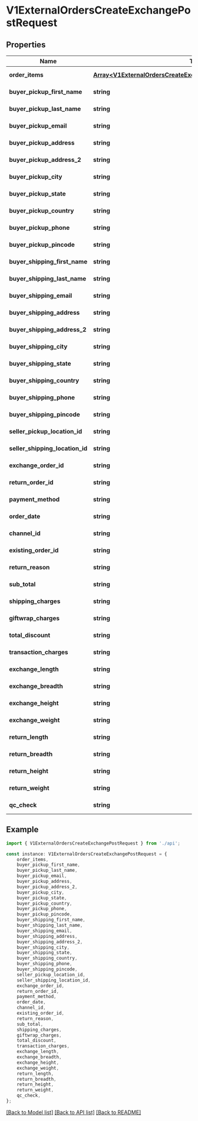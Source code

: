 # V1ExternalOrdersCreateExchangePostRequest


## Properties

Name | Type | Description | Notes
------------ | ------------- | ------------- | -------------
**order_items** | [**Array&lt;V1ExternalOrdersCreateExchangePostRequestOrderItemsInner&gt;**](V1ExternalOrdersCreateExchangePostRequestOrderItemsInner.md) |  | [default to undefined]
**buyer_pickup_first_name** | **string** |  | [default to undefined]
**buyer_pickup_last_name** | **string** |  | [default to undefined]
**buyer_pickup_email** | **string** |  | [default to undefined]
**buyer_pickup_address** | **string** |  | [default to undefined]
**buyer_pickup_address_2** | **string** |  | [default to undefined]
**buyer_pickup_city** | **string** |  | [default to undefined]
**buyer_pickup_state** | **string** |  | [default to undefined]
**buyer_pickup_country** | **string** |  | [default to undefined]
**buyer_pickup_phone** | **string** |  | [default to undefined]
**buyer_pickup_pincode** | **string** |  | [default to undefined]
**buyer_shipping_first_name** | **string** |  | [default to undefined]
**buyer_shipping_last_name** | **string** |  | [default to undefined]
**buyer_shipping_email** | **string** |  | [default to undefined]
**buyer_shipping_address** | **string** |  | [default to undefined]
**buyer_shipping_address_2** | **string** |  | [default to undefined]
**buyer_shipping_city** | **string** |  | [default to undefined]
**buyer_shipping_state** | **string** |  | [default to undefined]
**buyer_shipping_country** | **string** |  | [default to undefined]
**buyer_shipping_phone** | **string** |  | [default to undefined]
**buyer_shipping_pincode** | **string** |  | [default to undefined]
**seller_pickup_location_id** | **string** |  | [default to undefined]
**seller_shipping_location_id** | **string** |  | [default to undefined]
**exchange_order_id** | **string** |  | [default to undefined]
**return_order_id** | **string** |  | [default to undefined]
**payment_method** | **string** |  | [default to undefined]
**order_date** | **string** |  | [default to undefined]
**channel_id** | **string** |  | [default to undefined]
**existing_order_id** | **string** |  | [default to undefined]
**return_reason** | **string** |  | [default to undefined]
**sub_total** | **string** |  | [default to undefined]
**shipping_charges** | **string** |  | [default to undefined]
**giftwrap_charges** | **string** |  | [default to undefined]
**total_discount** | **string** |  | [default to undefined]
**transaction_charges** | **string** |  | [default to undefined]
**exchange_length** | **string** |  | [default to undefined]
**exchange_breadth** | **string** |  | [default to undefined]
**exchange_height** | **string** |  | [default to undefined]
**exchange_weight** | **string** |  | [default to undefined]
**return_length** | **string** |  | [default to undefined]
**return_breadth** | **string** |  | [default to undefined]
**return_height** | **string** |  | [default to undefined]
**return_weight** | **string** |  | [default to undefined]
**qc_check** | **string** |  | [default to undefined]

## Example

```typescript
import { V1ExternalOrdersCreateExchangePostRequest } from './api';

const instance: V1ExternalOrdersCreateExchangePostRequest = {
    order_items,
    buyer_pickup_first_name,
    buyer_pickup_last_name,
    buyer_pickup_email,
    buyer_pickup_address,
    buyer_pickup_address_2,
    buyer_pickup_city,
    buyer_pickup_state,
    buyer_pickup_country,
    buyer_pickup_phone,
    buyer_pickup_pincode,
    buyer_shipping_first_name,
    buyer_shipping_last_name,
    buyer_shipping_email,
    buyer_shipping_address,
    buyer_shipping_address_2,
    buyer_shipping_city,
    buyer_shipping_state,
    buyer_shipping_country,
    buyer_shipping_phone,
    buyer_shipping_pincode,
    seller_pickup_location_id,
    seller_shipping_location_id,
    exchange_order_id,
    return_order_id,
    payment_method,
    order_date,
    channel_id,
    existing_order_id,
    return_reason,
    sub_total,
    shipping_charges,
    giftwrap_charges,
    total_discount,
    transaction_charges,
    exchange_length,
    exchange_breadth,
    exchange_height,
    exchange_weight,
    return_length,
    return_breadth,
    return_height,
    return_weight,
    qc_check,
};
```

[[Back to Model list]](../README.md#documentation-for-models) [[Back to API list]](../README.md#documentation-for-api-endpoints) [[Back to README]](../README.md)
